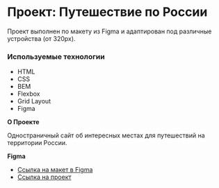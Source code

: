 # Проект: Путешествие по России

Проект выполнен по макету из Figma и адаптирован под различные устройства (от 320px).

### Используемые технологии 
* HTML
* CSS
* BEM
* Flexbox
* Grid Layout
* Figma


**О Проекте**

Одностраничный сайт об интересных местах для путешествий на территории России.

**Figma**

* [Ссылка на макет в Figma](https://www.figma.com/file/5S2WSbEFL6awjVWJ0NWL8Q/Sprint-3_-Russia-_-desktop-mobile?node-id=28503%3A0)
* [Ссылка на проект](https://scanda1.github.io/russian-travel/index.html)


